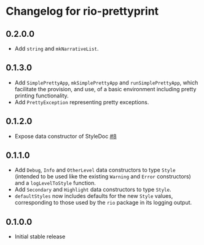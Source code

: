# Changelog for rio-prettyprint

## 0.2.0.0

* Add `string` and `mkNarrativeList`.

## 0.1.3.0

* Add `SimplePrettyApp`, `mkSimplePrettyApp` and `runSimplePrettyApp`, which
  facilitate the provision, and use, of a basic environment including pretty
  printing functionality.
* Add `PrettyException` representing pretty exceptions.

## 0.1.2.0

* Expose data constructor of StyleDoc [#8](https://github.com/commercialhaskell/rio-prettyprint/pull/8)

## 0.1.1.0

* Add `Debug`, `Info` and `OtherLevel` data constructors to type `Style` (intended to be used like the existing `Warning` and `Error` constructors) and a `logLevelToStyle` function.
* Add `Secondary` and `Highlight` data constructors to type `Style`.
* `defaultStyles` now includes defaults for the new `Style` values, corresponding to those used by the `rio` package in its logging output.

## 0.1.0.0

* Initial stable release
